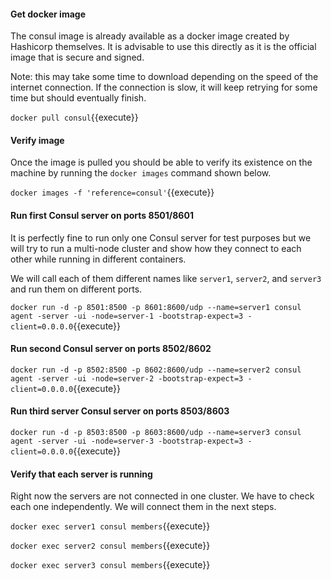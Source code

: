 #### Get docker image
The consul image is already available as a docker image created by Hashicorp themselves. It is advisable to use this directly as it is the official image that is secure and signed.

Note: this may take some time to download depending on the speed of the internet connection. If the connection is slow, it will keep retrying for some time but should eventually finish.

`docker pull consul`{{execute}}

#### Verify image
Once the image is pulled you should be able to verify its existence on the machine by running the `docker images` command shown below.

`docker images -f 'reference=consul'`{{execute}}

#### Run first Consul server on ports 8501/8601
It is perfectly fine to run only one Consul server for test purposes but we will try to run a multi-node cluster and show how they connect to each other while running in different containers.

We will call each of them different names like `server1`, `server2`, and `server3` and run them on different ports.

`docker run -d -p 8501:8500 -p 8601:8600/udp --name=server1 consul agent -server -ui -node=server-1 -bootstrap-expect=3 -client=0.0.0.0`{{execute}}
#### Run second Consul server on ports 8502/8602
`docker run -d -p 8502:8500 -p 8602:8600/udp --name=server2 consul agent -server -ui -node=server-2 -bootstrap-expect=3 -client=0.0.0.0`{{execute}}
#### Run third server Consul server on ports 8503/8603
`docker run -d -p 8503:8500 -p 8603:8600/udp --name=server3 consul agent -server -ui -node=server-3 -bootstrap-expect=3 -client=0.0.0.0`{{execute}}
#### Verify that each server is running

Right now the servers are not connected in one cluster. We have to check each one independently. We will connect them in the next steps.

`docker exec server1 consul members`{{execute}}

`docker exec server2 consul members`{{execute}}

`docker exec server3 consul members`{{execute}}